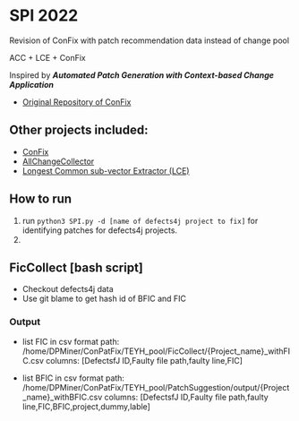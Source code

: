 # SPI 2022
Revision of ConFix with patch recommendation data instead of change pool

ACC + LCE + ConFix

Inspired by _**Automated Patch Generation with Context-based Change Application**_ 
- [Original Repository of ConFix](https://github.com/thwak/ConFix)


## Other projects included:
- [ConFix](https://github.com/thwak/confix)
- [AllChangeCollector](https://github.com/JeongHyunHeo/AllcCangeCollector)
- [Longest Common sub-vector Extractor (LCE)](https://github.com/s0rrow/fv4202)

## How to run
1. run ``python3 SPI.py -d [name of defects4j project to fix]`` for identifying patches for defects4j projects.
2.  

## FicCollect [bash script]

- Checkout defects4j data 
- Use git blame to get hash id of BFIC and FIC

### Output

- list FIC in csv format
path: /home/DPMiner/ConPatFix/TEYH_pool/FicCollect/{Project_name}_withFIC.csv
columns: [DefectsfJ ID,Faulty file path,faulty line,FIC]

- list BFIC in csv format
path: /home/DPMiner/ConPatFix/TEYH_pool/PatchSuggestion/output/{Project_name}_withBFIC.csv
columns: [DefectsfJ ID,Faulty file path,faulty line,FIC,BFIC,project,dummy,lable]

##
